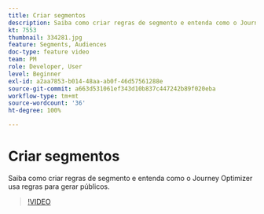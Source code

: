 ```yaml
---
title: Criar segmentos
description: Saiba como criar regras de segmento e entenda como o Journey Optimizer usa regras para gerar públicos.
kt: 7553
thumbnail: 334281.jpg
feature: Segments, Audiences
doc-type: feature video
team: PM
role: Developer, User
level: Beginner
exl-id: a2aa7853-b014-48aa-ab0f-46d57561288e
source-git-commit: a663d531061ef343d10b837c447242b89f020eba
workflow-type: tm+mt
source-wordcount: '36'
ht-degree: 100%

---
```


# Criar segmentos

Saiba como criar regras de segmento e entenda como o Journey Optimizer usa regras para gerar públicos.

>[!VIDEO](https://video.tv.adobe.com/v/334281?quality=12)
